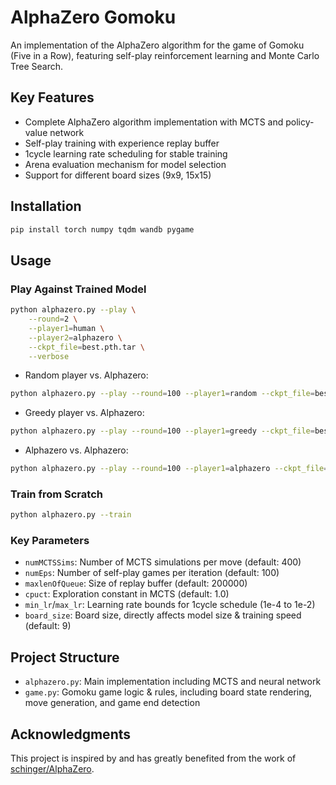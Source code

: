 # AlphaZero Gomoku

An implementation of the AlphaZero algorithm for the game of Gomoku (Five in a Row), featuring self-play reinforcement learning and Monte Carlo Tree Search.

## Key Features
- Complete AlphaZero algorithm implementation with MCTS and policy-value network
- Self-play training with experience replay buffer
- 1cycle learning rate scheduling for stable training
- Arena evaluation mechanism for model selection
- Support for different board sizes (9x9, 15x15)

## Installation

```bash
pip install torch numpy tqdm wandb pygame
```

## Usage

### Play Against Trained Model
```bash
python alphazero.py --play \
    --round=2 \
    --player1=human \
    --player2=alphazero \
    --ckpt_file=best.pth.tar \
    --verbose
```
- Random player vs. Alphazero:

```bash
python alphazero.py --play --round=100 --player1=random --ckpt_file=best.pth.tar
``` 
- Greedy player vs. Alphazero:

```bash
python alphazero.py --play --round=100 --player1=greedy --ckpt_file=best.pth.tar
```
- Alphazero vs. Alphazero: 

```bash
python alphazero.py --play --round=100 --player1=alphazero --ckpt_file=best.pth.tar
```

### Train from Scratch
```bash
python alphazero.py --train
```

### Key Parameters
- `numMCTSSims`: Number of MCTS simulations per move (default: 400)
- `numEps`: Number of self-play games per iteration (default: 100)
- `maxlenOfQueue`: Size of replay buffer (default: 200000)
- `cpuct`: Exploration constant in MCTS (default: 1.0)
- `min_lr`/`max_lr`: Learning rate bounds for 1cycle schedule (1e-4 to 1e-2)
- `board_size`: Board size, directly affects model size & training speed (default: 9)

## Project Structure
- `alphazero.py`: Main implementation including MCTS and neural network
- `game.py`: Gomoku game logic & rules, including board state rendering, move generation, and game end detection

## Acknowledgments
This project is inspired by and has greatly benefited from the work of [schinger/AlphaZero](https://github.com/schinger/AlphaZero).

